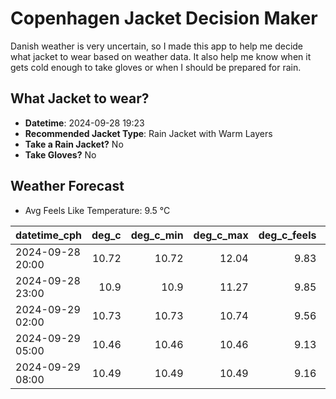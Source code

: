 
# Copenhagen Jacket Decision Maker

Danish weather is very uncertain, so I made this app to help me decide what jacket to wear based on weather data. 
It also help me know when it gets cold enough to take gloves or when I should be prepared for rain.

## What Jacket to wear?

- **Datetime**: 2024-09-28 19:23
- **Recommended Jacket Type**: Rain Jacket with Warm Layers
- **Take a Rain Jacket?** No
- **Take Gloves?** No

## Weather Forecast
- Avg Feels Like Temperature: 9.5 °C

| datetime_cph     |   deg_c |   deg_c_min |   deg_c_max |   deg_c_feels | weather   | wind   | rain   |
|:-----------------|--------:|------------:|------------:|--------------:|:----------|:-------|:-------|
| 2024-09-28 20:00 |   10.72 |       10.72 |       12.04 |          9.83 | Clouds    | High   | None   |
| 2024-09-28 23:00 |   10.9  |       10.9  |       11.27 |          9.85 | Clouds    | High   | None   |
| 2024-09-29 02:00 |   10.73 |       10.73 |       10.74 |          9.56 | Clouds    | High   | None   |
| 2024-09-29 05:00 |   10.46 |       10.46 |       10.46 |          9.13 | Clouds    | High   | None   |
| 2024-09-29 08:00 |   10.49 |       10.49 |       10.49 |          9.16 | Clear     | High   | None   |
        